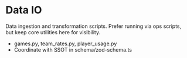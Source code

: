 # Data IO

Data ingestion and transformation scripts. Prefer running via ops scripts, but keep core utilities here for visibility.

- games.py, team_rates.py, player_usage.py
- Coordinate with SSOT in schema/zod-schema.ts
